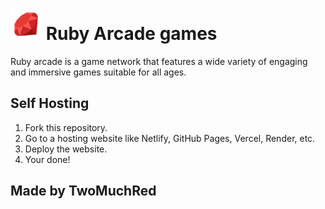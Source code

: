 #  <img src="/media/icons/ruby.png" alt="Ruby Arcade Logo" width="50"> Ruby Arcade games

Ruby arcade is a game network that features a wide variety of engaging and immersive games suitable for all ages.



## Self Hosting
1. Fork this repository.
2. Go to a hosting website like Netlify, GitHub Pages, Vercel, Render, etc.
3. Deploy the website.
4. Your done!



## Made by TwoMuchRed

